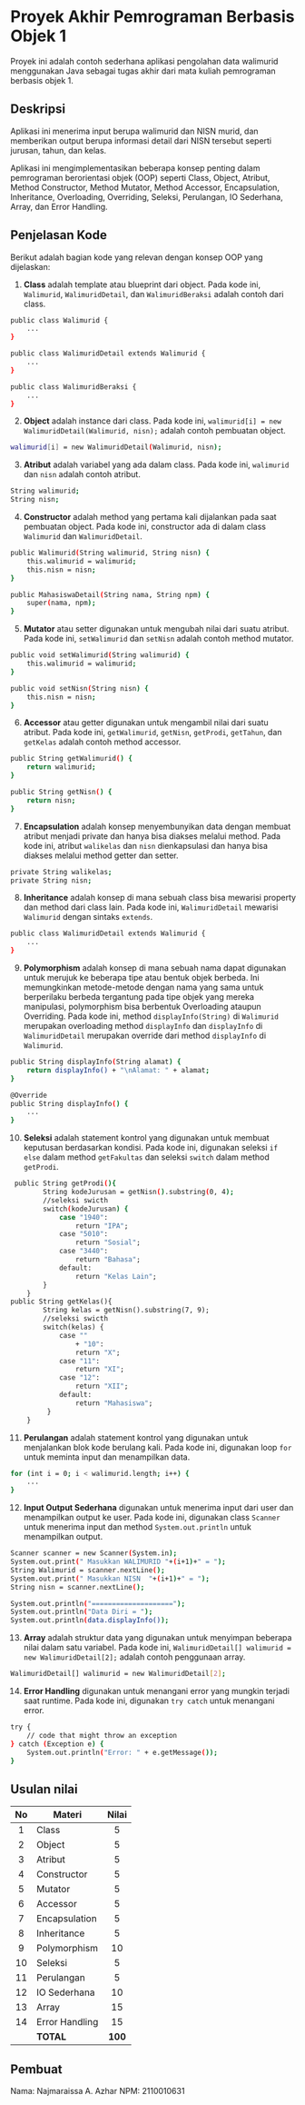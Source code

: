 # Proyek Akhir Pemrograman Berbasis Objek 1

Proyek ini adalah contoh sederhana aplikasi pengolahan data walimurid menggunakan Java sebagai tugas akhir dari mata kuliah pemrograman berbasis objek 1.

## Deskripsi

Aplikasi ini menerima input berupa walimurid dan NISN murid, dan memberikan output berupa informasi detail dari NISN tersebut seperti jurusan,  tahun, dan kelas.

Aplikasi ini mengimplementasikan beberapa konsep penting dalam pemrograman berorientasi objek (OOP) seperti Class, Object, Atribut, Method Constructor, Method Mutator, Method Accessor, Encapsulation, Inheritance, Overloading, Overriding, Seleksi, Perulangan, IO Sederhana, Array, dan Error Handling.

## Penjelasan Kode

Berikut adalah bagian kode yang relevan dengan konsep OOP yang dijelaskan:

1. **Class** adalah template atau blueprint dari object. Pada kode ini, `Walimurid`, `WalimuridDetail`, dan `WalimuridBeraksi` adalah contoh dari class.

```bash
public class Walimurid {
    ...
}

public class WalimuridDetail extends Walimurid {
    ...
}

public class WalimuridBeraksi {
    ...
}
```

2. **Object** adalah instance dari class. Pada kode ini, `walimurid[i] = new WalimuridDetail(Walimurid, nisn);` adalah contoh pembuatan object.

```bash
walimurid[i] = new WalimuridDetail(Walimurid, nisn);
```

3. **Atribut** adalah variabel yang ada dalam class. Pada kode ini, `walimurid` dan `nisn` adalah contoh atribut.

```bash
String walimurid;
String nisn;
```

4. **Constructor** adalah method yang pertama kali dijalankan pada saat pembuatan object. Pada kode ini, constructor ada di dalam class `Walimurid` dan `WalimuridDetail`.

```bash
public Walimurid(String walimurid, String nisn) {
    this.walimurid = walimurid;
    this.nisn = nisn;
}

public MahasiswaDetail(String nama, String npm) {
    super(nama, npm);
}
```

5. **Mutator** atau setter digunakan untuk mengubah nilai dari suatu atribut. Pada kode ini, `setWalimurid` dan `setNisn` adalah contoh method mutator.

```bash
public void setWalimurid(String walimurid) {
    this.walimurid = walimurid;
}

public void setNisn(String nisn) {
    this.nisn = nisn;
}
```

6. **Accessor** atau getter digunakan untuk mengambil nilai dari suatu atribut. Pada kode ini, `getWalimurid`, `getNisn`, `getProdi`, `getTahun`, dan `getKelas` adalah contoh method accessor.

```bash
public String getWalimurid() {
    return walimurid;
}

public String getNisn() {
    return nisn;
}
```

7. **Encapsulation** adalah konsep menyembunyikan data dengan membuat atribut menjadi private dan hanya bisa diakses melalui method. Pada kode ini, atribut `walikelas` dan `nisn` dienkapsulasi dan hanya bisa diakses melalui method getter dan setter.

```bash
private String walikelas;
private String nisn;
```

8. **Inheritance** adalah konsep di mana sebuah class bisa mewarisi property dan method dari class lain. Pada kode ini, `WalimuridDetail` mewarisi `Walimurid` dengan sintaks `extends`.

```bash
public class WalimuridDetail extends Walimurid {
    ...
}
```

9. **Polymorphism** adalah konsep di mana sebuah nama dapat digunakan untuk merujuk ke beberapa tipe atau bentuk objek berbeda. Ini memungkinkan metode-metode dengan nama yang sama untuk berperilaku berbeda tergantung pada tipe objek yang mereka manipulasi, polymorphism bisa berbentuk Overloading ataupun Overriding. Pada kode ini, method `displayInfo(String)` di `Walimurid` merupakan overloading method `displayInfo` dan `displayInfo` di `WalimuridDetail` merupakan override dari method `displayInfo` di `Walimurid`.

```bash
public String displayInfo(String alamat) {
    return displayInfo() + "\nAlamat: " + alamat;
}

@Override
public String displayInfo() {
    ...
}
```

10. **Seleksi** adalah statement kontrol yang digunakan untuk membuat keputusan berdasarkan kondisi. Pada kode ini, digunakan seleksi `if else` dalam method `getFakultas` dan seleksi `switch` dalam method `getProdi`.

```bash
 public String getProdi(){
        String kodeJurusan = getNisn().substring(0, 4);
        //seleksi swicth
        switch(kodeJurusan) {
            case "1940":
                return "IPA";
            case "5010":
                return "Sosial";
            case "3440":
                return "Bahasa";
            default:
                return "Kelas Lain";
        }
    }
public String getKelas(){
        String kelas = getNisn().substring(7, 9);
        //seleksi swicth
        switch(kelas) {
            case ""
                + "10":
                return "X";
            case "11":
                return "XI";
            case "12":
                return "XII";
            default:
                return "Mahasiswa";
         }
    }
```

11. **Perulangan** adalah statement kontrol yang digunakan untuk menjalankan blok kode berulang kali. Pada kode ini, digunakan loop `for` untuk meminta input dan menampilkan data.

```bash
for (int i = 0; i < walimurid.length; i++) {
    ...
}
```

12. **Input Output Sederhana** digunakan untuk menerima input dari user dan menampilkan output ke user. Pada kode ini, digunakan class `Scanner` untuk menerima input dan method `System.out.println` untuk menampilkan output.

```bash
Scanner scanner = new Scanner(System.in);
System.out.print(" Masukkan WALIMURID "+(i+1)+" = ");
String Walimurid = scanner.nextLine();
System.out.print(" Masukkan NISN  "+(i+1)+" = ");
String nisn = scanner.nextLine();

System.out.println("====================");
System.out.println("Data Diri = ");
System.out.println(data.displayInfo());
```

13. **Array** adalah struktur data yang digunakan untuk menyimpan beberapa nilai dalam satu variabel. Pada kode ini, `WalimuridDetail[] walimurid = new WalimuridDetail[2];` adalah contoh penggunaan array.

```bash
WalimuridDetail[] walimurid = new WalimuridDetail[2];
```

14. **Error Handling** digunakan untuk menangani error yang mungkin terjadi saat runtime. Pada kode ini, digunakan `try catch` untuk menangani error.

```bash
try {
    // code that might throw an exception
} catch (Exception e) {
    System.out.println("Error: " + e.getMessage());
}
```

## Usulan nilai

| No  | Materi         |  Nilai  |
| :-: | -------------- | :-----: |
|  1  | Class          |    5    |
|  2  | Object         |    5    |
|  3  | Atribut        |    5    |
|  4  | Constructor    |    5    |
|  5  | Mutator        |    5    |
|  6  | Accessor       |    5    |
|  7  | Encapsulation  |    5    |
|  8  | Inheritance    |    5    |
|  9  | Polymorphism   |   10    |
| 10  | Seleksi        |    5    |
| 11  | Perulangan     |    5    |
| 12  | IO Sederhana   |   10    |
| 13  | Array          |   15    |
| 14  | Error Handling |   15    |
|     | **TOTAL**      | **100** |

## Pembuat

Nama: Najmaraissa A. Azhar
NPM: 2110010631
